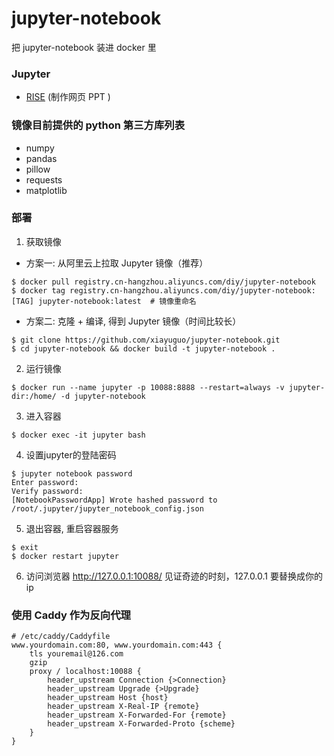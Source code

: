 # jupyter-notebook
把 jupyter-notebook 装进 docker 里

### Jupyter
+ [RISE](https://github.com/damianavila/RISE) (制作网页 PPT )

### 镜像目前提供的 python 第三方库列表
+ numpy
+ pandas
+ pillow
+ requests
+ matplotlib

### 部署
1. 获取镜像
- 方案一: 从阿里云上拉取 Jupyter 镜像（推荐）
```
$ docker pull registry.cn-hangzhou.aliyuncs.com/diy/jupyter-notebook
$ docker tag registry.cn-hangzhou.aliyuncs.com/diy/jupyter-notebook:[TAG] jupyter-notebook:latest  # 镜像重命名
```
- 方案二: 克隆 + 编译, 得到 Jupyter 镜像（时间比较长）
```
$ git clone https://github.com/xiayuguo/jupyter-notebook.git
$ cd jupyter-notebook && docker build -t jupyter-notebook .
```

2. 运行镜像
```
$ docker run --name jupyter -p 10088:8888 --restart=always -v jupyter-dir:/home/ -d jupyter-notebook
```
3. 进入容器
```
$ docker exec -it jupyter bash
```
4. 设置jupyter的登陆密码
```
$ jupyter notebook password
Enter password:
Verify password:
[NotebookPasswordApp] Wrote hashed password to /root/.jupyter/jupyter_notebook_config.json
```
5. 退出容器, 重启容器服务
```
$ exit
$ docker restart jupyter
```
6. 访问浏览器 http://127.0.0.1:10088/ 见证奇迹的时刻，127.0.0.1 要替换成你的 ip

### 使用 Caddy 作为反向代理
```
# /etc/caddy/Caddyfile
www.yourdomain.com:80, www.yourdomain.com:443 {
    tls youremail@126.com
    gzip
    proxy / localhost:10088 {
        header_upstream Connection {>Connection}
        header_upstream Upgrade {>Upgrade}
        header_upstream Host {host}
        header_upstream X-Real-IP {remote}
        header_upstream X-Forwarded-For {remote}
        header_upstream X-Forwarded-Proto {scheme}
    }
}
```
